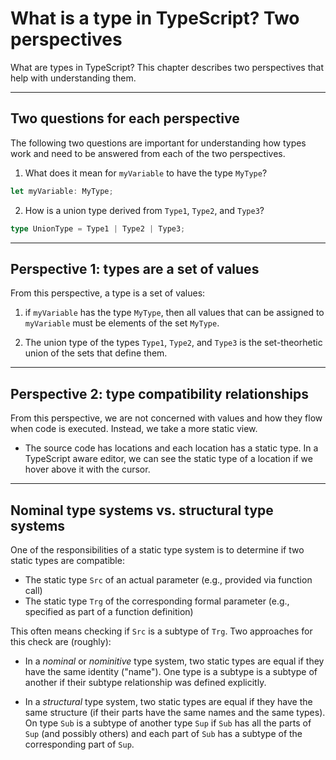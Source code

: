 # What is a type in TypeScript? Two perspectives

What are types in TypeScript? This chapter describes two perspectives that help with understanding them.

---

## Two questions for each perspective

The following two questions are important for understanding how types work and need to be answered from each of the two perspectives.

1. What does it mean for `myVariable` to have the type `MyType`?

```ts
let myVariable: MyType;
```

2. How is a union type derived from `Type1`, `Type2`, and `Type3`?

```ts
type UnionType = Type1 | Type2 | Type3;
```

--- 

## Perspective 1: types are a set of values

From this perspective, a type is a set of values:

1. if `myVariable` has the type `MyType`, then all values that can be assigned to `myVariable` must be elements of the set `MyType`. 

2. The union type of the types `Type1`, `Type2`, and `Type3` is the set-theorhetic union of the sets that define them.

---

## Perspective 2: type compatibility relationships 

From this perspective, we are not concerned with values and how they flow when code is executed. Instead, we take a more static view. 

- The source code has locations and each location has a static type.  In a TypeScript aware editor, we can see the static type of a location if we hover above it with the cursor. 

---

## Nominal type systems vs. structural type systems 

One of the responsibilities of a static type system is to determine if two static types are compatible:
  - The static type `Src` of an actual parameter (e.g., provided via function call)
  - The static type `Trg` of the corresponding formal parameter (e.g., specified as part of a function definition)
  
This often means checking if `Src` is a subtype of `Trg`.  Two approaches for this check are (roughly):
  - In a *nominal* or *nominitive* type system, two static types are equal if they have the same identity ("name"). One type is a subtype is a subtype of another if their subtype relationship was defined explicitly.
  
  - In a *structural* type system, two static types are equal if they have the same structure (if their parts have the same names and the same types).  On type `Sub` is a subtype of another type `Sup` if `Sub` has all the parts of `Sup` (and possibly others) and each part of `Sub` has a subtype of the corresponding part of `Sup`.